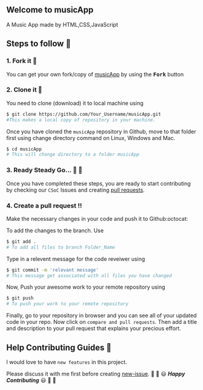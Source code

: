 ## Welcome to musicApp
A Music App made by HTML,CSS,JavaScript


## Steps to follow :scroll:

### 1. Fork it :fork_and_knife:
You can get your own fork/copy of [musicApp](https://github.com/your-user-name/musicApp) by using the <kbd><b>Fork</b></kbd> button

### 2. Clone it :busts_in_silhouette:
You need to clone (download) it to local machine using
```sh
$ git clone https://github.com/Your_Username/musicApp.git
#This makes a local copy of repository in your machine.
```
Once you have cloned the `musicApp` repository in Github, move to that folder first using change directory command on Linux, Windows and Mac.
```sh
$ cd musicApp
# This will change directory to a folder musicApp
```
### 3. Ready Steady Go... :turtle: :rabbit2:
Once you have completed these steps, you are ready to start contributing by checking our `CSoC` Issues and creating [pull requests](https://github.com/cu-coders/musicApp/pulls).

### 4. Create a pull request :bangbang:
Make the necessary changes in your code and push it to Github:octocat:

To add the changes to the branch. Use
```sh
$ git add .
# To add all files to branch Folder_Name
```
Type in a relevent message for the code reveiwer using
```sh
$ git commit -m 'relevant message'
# This message get associated with all files you have changed
```
Now, Push your awesome work to your remote repository using
```sh
$ git push
# To push your work to your remote repository
```
Finally, go to your repository in browser and you can see all of your updated code in your repo. Now click on `compare and pull requests`.
Then add a title and description to your pull request that explains your precious effort.

## Help Contributing Guides :crown:
I would love to have `new features` in this project.

Please discuss it with me first before creating [new-issue](https://github.com/cu-coders/musicApp/issues/new).
:tada: :confetti_ball: :smiley: _**Happy Contributing**_ :smiley: :confetti_ball: :tada:
